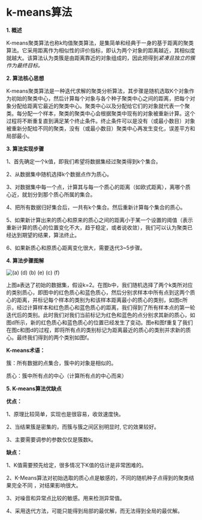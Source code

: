 # k-means算法

**1. 概述**

K-means聚类算法也称k均值聚类算法，是集简单和经典于一身的基于距离的聚类算法。它采用距离作为相似性的评价指标，即认为两个对象的距离越近，其相似度就越大。该算法认为类簇是由距离靠近的对象组成的，因此把得到*紧凑且独立的簇作为最终目标。*

**2. 算法核心思想**

K-means聚类算法是一种迭代求解的聚类分析算法，其步骤是随机选取K个对象作为初始的聚类中心，然后计算每个对象与各个种子聚类中心之间的距离，把每个对象分配给距离它最近的聚类中心。聚类中心以及分配给它们的对象就代表一个聚类。每分配一个样本，聚类的聚类中心会根据聚类中现有的对象被重新计算。这个过程将不断重复直到满足某个终止条件。终止条件可以是没有（或最小数目）对象被重新分配给不同的聚类，没有（或最小数目）聚类中心再发生变化，误差平方和局部最小。

**3. 算法实现步骤**

1、首先确定一个k值，即我们希望将数据集经过聚类得到k个集合。 

2、从数据集中随机选择k个数据点作为质心。

3、对数据集中每一个点，计算其与每一个质心的距离（如欧式距离），离哪个质心近，就划分到那个质心所属的集合。

4、把所有数据归好集合后，一共有k个集合。然后重新计算每个集合的质心。

5、如果新计算出来的质心和原来的质心之间的距离小于某一个设置的阈值（表示重新计算的质心的位置变化不大，趋于稳定，或者说收敛），我们可以认为聚类已经达到期望的结果，算法终止。

6、如果新质心和原质心距离变化很大，需要迭代3~5步骤。 

**4. 算法步骤图解**

 

![(a)  (d)  (b)  (e)  (c)  (f) ](file:///C:/Users/cw/AppData/Local/Temp/msohtmlclip1/02/clip_image001.png)

上图a表达了初始的数据集，假设k=2。在图b中，我们随机选择了两个k类所对应的类别质心，即图中的红色质心和蓝色质心，然后分别求样本中所有点到这两个质心的距离，并标记每个样本的类别为和该样本距离最小的质心的类别，如图c所示，经过计算样本和红色质心和蓝色质心的距离，我们得到了所有样本点的第一轮迭代后的类别。此时我们对我们当前标记为红色和蓝色的点分别求其新的质心，如图d所示，新的红色质心和蓝色质心的位置已经发生了变动。图e和图f重复了我们在图c和图d的过程，即将所有点的类别标记为距离最近的质心的类别并求新的质心。最终我们得到的两个类别如图f。

**K-means术语：**

簇：所有数据的点集合，簇中的对象是相似的。

质心：簇中所有点的中心（计算所有点的中心而来）

**5. K-means算法优缺点**

**优点：**

1、原理比较简单，实现也是很容易，收敛速度快。

2、当结果簇是密集的，而簇与簇之间区别明显时, 它的效果较好。

3、主要需要调参的参数仅仅是簇数k。

**缺点：**

1、K值需要预先给定，很多情况下K值的估计是非常困难的。

2、K-Means算法对初始选取的质心点是敏感的，不同的随机种子点得到的聚类结果完全不同 ，对结果影响很大。

3、对噪音和异常点比较的敏感。用来检测异常值。

4、采用迭代方法，可能只能得到局部的最优解，而无法得到全局的最优解。